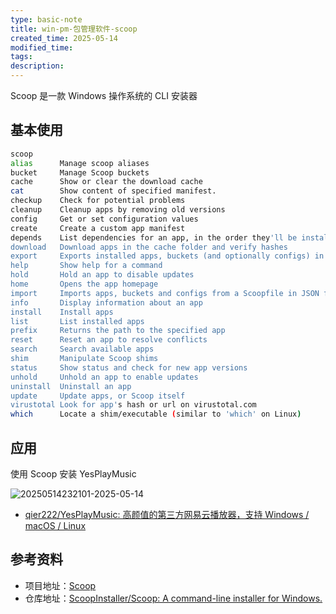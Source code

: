 ```yaml
---
type: basic-note
title: win-pm-包管理软件-scoop
created_time: 2025-05-14
modified_time:
tags:
description:
---
```


Scoop 是一款 Windows 操作系统的 CLI 安装器

## 基本使用



```sh
scoop
alias      Manage scoop aliases 
bucket     Manage Scoop buckets
cache      Show or clear the download cache
cat        Show content of specified manifest.
checkup    Check for potential problems
cleanup    Cleanup apps by removing old versions
config     Get or set configuration values
create     Create a custom app manifest
depends    List dependencies for an app, in the order they'll be installed
download   Download apps in the cache folder and verify hashes
export     Exports installed apps, buckets (and optionally configs) in JSON format
help       Show help for a command
hold       Hold an app to disable updates
home       Opens the app homepage
import     Imports apps, buckets and configs from a Scoopfile in JSON format
info       Display information about an app
install    Install apps
list       List installed apps
prefix     Returns the path to the specified app
reset      Reset an app to resolve conflicts
search     Search available apps
shim       Manipulate Scoop shims
status     Show status and check for new app versions
unhold     Unhold an app to enable updates
uninstall  Uninstall an app
update     Update apps, or Scoop itself
virustotal Look for app's hash or url on virustotal.com
which      Locate a shim/executable (similar to 'which' on Linux)
```

## 应用

使用 Scoop 安装 YesPlayMusic

![20250514232101-2025-05-14](https://assets-1302294329.cos.ap-shanghai.myqcloud.com/2025/md/20250514232101-2025-05-14.png)

- [qier222/YesPlayMusic: 高颜值的第三方网易云播放器，支持 Windows / macOS / Linux](https://github.com/qier222/YesPlayMusic?tab=readme-ov-file#%EF%B8%8F-%E5%AE%89%E8%A3%85)

## 参考资料

- 项目地址：[Scoop](https://scoop.sh/)
- 仓库地址：[ScoopInstaller/Scoop: A command-line installer for Windows.](https://github.com/ScoopInstaller/Scoop)

